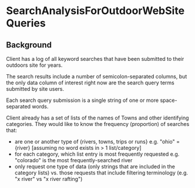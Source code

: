 # SearchAnalysisForOutdoorWebSiteQueries

## Background
Client has a log of all keyword searches that have been submitted to their outdoors site for years.

The search results include a number of semicolon-separated columns, but the only data column of interest right now are the search query terms submitted by site users.

Each search query submission is a single string of one or more space-separated words.

Client already has a set of lists of the names of Towns and other identifying categories.  They would like to know the frequency (proportion) of searches that:
- are one or another type of {rivers, towns, trips or runs} e.g. "ohio" = {river} [assuming no word exists in > 1 list/category]
- for each category, which list entry is most frequently requested e.g. "colorado" is the most frequently-searched river
- only request one type of data (only strings that are included in the category lists) vs. those requests that include filtering terminology (e.g. "x river" vs "x river rafting")
